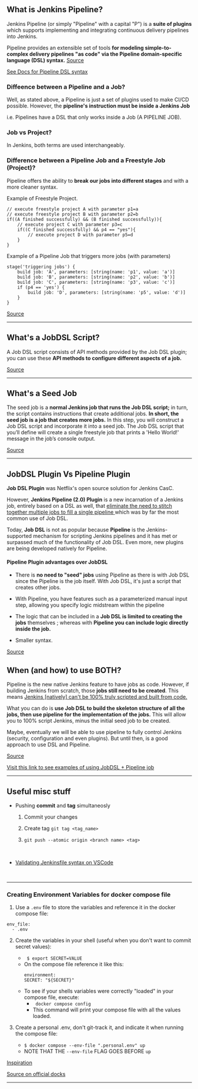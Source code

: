 ## What is Jenkins Pipeline?

Jenkins Pipeline (or simply "Pipeline" with a capital "P") is a **suite of plugins** which supports implementing and integrating continuous delivery pipelines into Jenkins.

Pipeline provides an extensible set of tools **for modeling simple-to-complex delivery pipelines "as code" via the Pipeline domain-specific language (DSL) syntax.** 
[Source](https://www.jenkins.io/doc/book/pipeline/)

[See Docs for Pipeline DSL syntax](https://www.jenkins.io/doc/book/pipeline/syntax/)
### Diffeence between a Pipeline and a Job?

Well, as stated above, a Pipeline is just a set of plugins used to make CI/CD possible. However, the **pipeline's instruction must be inside a Jenkins Job**

i.e. Pipelines have a DSL that only works inside a Job (A PIPELINE JOB).

### Job vs Project?

In Jenkins, both terms are used interchangeably.

### Difference between a Pipeline Job and a Freestyle Job (Project)?

Pipeline offers the ability to **break our jobs into different stages** and with a more cleaner syntax.

Example of Freestyle Project.
```
// execute freestyle project A with parameter p1=a
// execute freestyle project B with parameter p2=b
if((A finished successfully) && (B finished successfully)){
    // execute project C with parameter p3=c
    if((C finished successfully) && p4 == "yes"){
        // execute project D with parameter p5=d 
    }
}
```

Example of a Pipeline Job that triggers more jobs (with parameters)
```
stage('triggering jobs') {
    build job: 'A', parameters: [string(name: 'p1', value: 'a')]
    build job: 'B', parameters: [string(name: 'p2', value: 'b')]
    build job: 'C', parameters: [string(name: 'p3', value: 'c')]
    if (p4 == 'yes') {
        build job: 'D', parameters: [string(name: 'p5', value: 'd')]
    }
}

```

[Source](https://stackoverflow.com/a/45622559)


---


## What's a JobDSL Script?

A Job DSL script consists of API methods provided by the Job DSL plugin; you can use these **API methods to configure different aspects of a job.**

[Source](https://www.digitalocean.com/community/tutorials/how-to-automate-jenkins-job-configuration-using-job-dsl)

---

## What's a Seed Job

The seed job is a **normal Jenkins job that runs the Job DSL script;** in turn, the script contains instructions that create additional jobs. **In short, the seed job is a job that creates more jobs.** In this step, you will construct a Job DSL script and incorporate it into a seed job. The Job DSL script that you’ll define will create a single freestyle job that prints a 'Hello World!' message in the job’s console output.

[Source](https://www.digitalocean.com/community/tutorials/how-to-automate-jenkins-job-configuration-using-job-dsl)

---
## JobDSL Plugin Vs Pipeline Plugin

**Job DSL Plugin** was Netflix's open source solution for Jenkins CasC. 

However, **Jenkins Pipeline (2.0) Plugin** is a new incarnation of a Jenkins job, entirely based on a DSL as well, that <ins> eliminate the need to stitch together multiple jobs to fill a single pipeline </ins> which was by far the most common use of Job DSL.

Today, **Job DSL** is not as popular because **Pipeline** is the Jenkins-supported mechanism for scripting Jenkins pipelines and it has met or surpassed much of the functionality of Job DSL. Even more, new plugins are being developed natively for Pipeline.

#### Pipeline Plugin advantages over JobDSL

  * There is **no need to "seed" jobs** using Pipeline as there is with Job DSL since the Pipeline is the job itself. With Job DSL, it's just a script that creates other jobs.

  * With Pipeline, you have features such as a parameterized manual input step, allowing you specify logic midstream within the pipeline

  * The logic that can be included in a **Job DSL is limited to creating the jobs** themselves ; whereas with **Pipeline you can include logic directly inside the job.**

  * Smaller syntax.

[Source](https://stackoverflow.com/a/39214771/13954598)

## When (and how) to use BOTH?
Pipeline is the new native Jenkins feature to have jobs as code. However, if building Jenkins from scratch, those **jobs still need to be created**. This means <ins> Jenkins [natively] can't be 100% truly scripted and built from code. </ins>

What you can do is **use Job DSL to build the skeleton structure of all the jobs, then use pipeline for the implementation of the jobs.** This will allow you to 100% script Jenkins, minus the initial seed job to be created.

Maybe, eventually we will be able to use pipeline to fully control Jenkins (security, configuration and even plugins). But until then, is a good approach to use DSL and Pipeline.

[Source](https://stackoverflow.com/a/44832942/13954598)

[Visit this link to see examples of using JobDSL + Pipeline job ](https://stackoverflow.com/a/40468185/13954598)

---

## Useful misc stuff

  * Pushing **commit** and **tag** simultaneosly
    1. Commit your changes 
    2. Create tag ```git tag <tag_name>```
 
    3. ```git push --atomic origin <branch name> <tag>```

  <br>

  * [Validating Jenkinsfile syntax on VSCode](https://www.jenkins.io/blog/2018/11/07/Validate-Jenkinsfile/)
  <br> 

  ---
  
  ### Creating Environment Variables for docker compose file

  1. Use a ```.env``` file to store the variables and reference it in the docker compose file: 
  ``` 
  env_file:
    - .env
  ``` 
  2. Create the variables in your shell (useful when you don't want to commit secret values): 
     *  ``` $ export SECRET=VALUE```
     *  On the compose file reference it like this:
        ```
        environment:
        SECRET: "${SECRET}"
        ```
     * To see if your shells variables were correctly "loaded" in your compose file, execute:
       * ``` docker compose config```
       * This command will print your compose file with all the values loaded.
  
  3. Create a personal .env, don't git-track it, and indicate it when running the compose file:
     * ```$ docker compose --env-file ".personal.env" up```
     * NOTE THAT THE ```--env-file``` FLAG GOES BEFORE ```up```
  
  [Inspiration](https://ypereirareis.github.io/blog/2019/10/28/why-you-should-split-env-file-with-docker-compose-docker-swarm-stack-and-services/)

  [Source on official docks](https://docs.docker.com/compose/environment-variables/)
  
---



